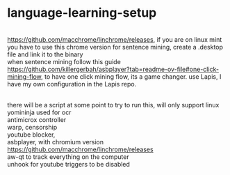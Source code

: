 # language-learning-setup


<br> https://github.com/macchrome/linchrome/releases, if you are on linux mint you have to use this chrome version for sentence mining, create a .desktop file and link it to the binary
<br> when sentence mining follow this guide https://github.com/killergerbah/asbplayer?tab=readme-ov-file#one-click-mining-flow, to have one click mining flow, its a game changer.
<bri> use Lapis, I have my own configuration in the Lapis repo.

<br> there will be a script at some point to try to run this, will only support linux
<br> yomininja used for ocr
<br> antimicrox controller
<br> warp, censorship
<br> youtube blocker,
<br>asbplayer, with chromium version
<br>https://github.com/macchrome/linchrome/releases
<br> aw-qt to track everything on the computer
<br> unhook for youtube triggers to be disabled
